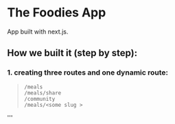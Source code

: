 # The Foodies App
App built with next.js.

## How we built it (step by step):
### 1. creating three routes and one dynamic route:
> ```
> /meals
> /meals/share
> /community
> /meals/<some slug >
 '''
